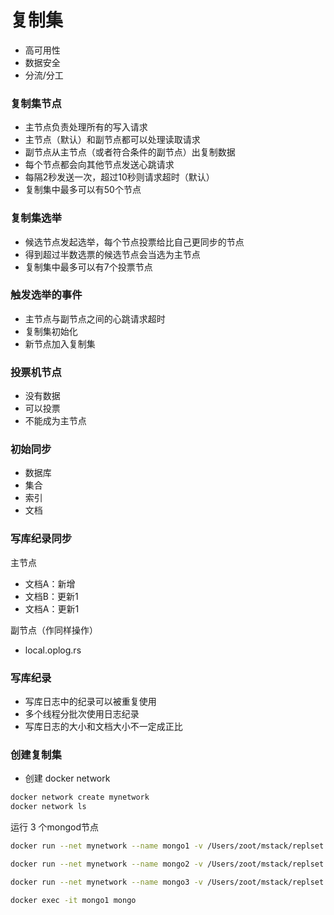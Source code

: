 # 复制集

* 高可用性
* 数据安全
* 分流/分工

### 复制集节点

* 主节点负责处理所有的写入请求
* 主节点（默认）和副节点都可以处理读取请求
* 副节点从主节点（或者符合条件的副节点）出复制数据
* 每个节点都会向其他节点发送心跳请求
* 每隔2秒发送一次，超过10秒则请求超时（默认）
* 复制集中最多可以有50个节点

### 复制集选举

* 候选节点发起选举，每个节点投票给比自己更同步的节点
* 得到超过半数选票的候选节点会当选为主节点
* 复制集中最多可以有7个投票节点

### 触发选举的事件

* 主节点与副节点之间的心跳请求超时
* 复制集初始化
* 新节点加入复制集

### 投票机节点

* 没有数据
* 可以投票
* 不能成为主节点

### 初始同步

* 数据库
* 集合
* 索引
* 文档

### 写库纪录同步

主节点
  * 文档A：新增
  * 文档B：更新1
  * 文档A：更新1

副节点（作同样操作）
  * local.oplog.rs

### 写库纪录

* 写库日志中的纪录可以被重复使用
* 多个线程分批次使用日志纪录
* 写库日志的大小和文档大小不一定成正比

### 创建复制集

* 创建 docker network
```sh
docker network create mynetwork
docker network ls
```

运行 3 个mongod节点
```sh
docker run --net mynetwork --name mongo1 -v /Users/zoot/mstack/replset:/data/db -p 27018:27018 -d mongo:4 --replSet myset --port 27018

docker run --net mynetwork --name mongo2 -v /Users/zoot/mstack/replset:/data/db -p 27019:27019 -d mongo:4 --replSet myset --port 27019

docker run --net mynetwork --name mongo3 -v /Users/zoot/mstack/replset:/data/db -p 27020:27020 -d mongo:4 --replSet myset --port 27020
```

```sh
docker exec -it mongo1 mongo
```

